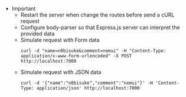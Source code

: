 * Important
  * Restart the server when change the routes before send a cURL request
  * Configure body-parser so that Express.js server can interpret the provided data
  * Simulate request with Form data
    ```
    curl -d "name=n0bisuke&comment=nemui" -H "Content-Type: application/x-www-form-urlencoded" -X POST http://localhost:7000
    ```
  * Simulate request with JSON data
    ```
    curl -d '{"name":"n0bisuke","comment":"nemui"}' -H 'Content-Type: application/json' http://localhost:7000
    ```
